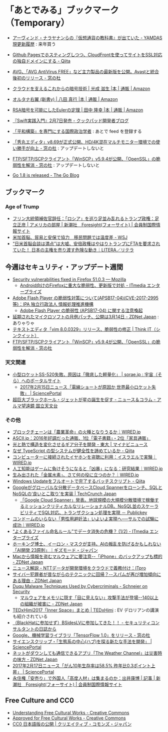 # 「あとでみる」ブックマーク（Temporary）

- [アーヴィンド・ナラヤナンらの『仮想通貨の教科書』が出ていた - YAMDAS現更新履歴](http://d.hatena.ne.jp/yomoyomo/20161215/cryptcurrency) : 来年買う
- [Github Pagesでホスティングしつつ、CloudFrontを使ってサイトをSSL対応の独自ドメインにする - Qiita](http://qiita.com/kechol/items/9609e1ab4a673e05b613)
- [AVG、「AVG AntiVirus FREE」など主力製品の最新版を公開。Avastと統合後初のリリース - 窓の杜](http://forest.watch.impress.co.jp/docs/news/1039393.html)
- [クラウドを支えるこれからの暗号技術 | 光成 滋生 |本 | 通販 | Amazon](https://www.amazon.co.jp/exec/obidos/ASIN/479804413X/hyam-22/)
- [オルタナ右翼 (新書y) | 八田 真行 |本 | 通販 | Amazon](http://www.amazon.co.jp/exec/obidos/ASIN/4800311365/baldandersinf-22/)
- [RSA暗号を可能にしたEulerの定理 | 田中 隆幸 |本 | 通販 | Amazon](http://www.amazon.co.jp/exec/obidos/ASIN/486641040X/baldandersinf-22/)
- [『Swift実践入門』2月7日発売 - クックパッド開発者ブログ](http://techlife.cookpad.com/entry/2017/02/07/200052)

- [「平和構築」を専門にする国際政治学者](http://shinodahideaki.blog.jp/) : あとで feed を登録する
- [「秀丸エディタ」v8.69が正式公開、HD/4K混在マルチモニター環境での使い勝手が向上 - 窓の杜](http://forest.watch.impress.co.jp/docs/news/1043227.html) : アップデートしないと
- [FTP/SFTP/SCPクライアント「WinSCP」v5.9.4が公開、「OpenSSL」の脆弱性を解消 - 窓の杜](http://forest.watch.impress.co.jp/docs/news/1044545.html) : アップデートしないと
- [Go 1.8 is released - The Go Blog](https://blog.golang.org/go1.8)


## ブックマーク

### Age of Trump

- [フリン大統領補佐官辞任：「ロシア」を巡り足並み乱れるトランプ政権：足立正彦 | アメリカの部屋 | 新潮社　Foresight(フォーサイト) | 会員制国際情報サイト](http://www.fsight.jp/articles/-/42009)
- [米加首脳、貿易と安保で協力　移民問題では温度差 - WSJ](http://jp.wsj.com/articles/SB12058936961426933320104582620180845881046)
- [“日米首脳会談は満点”は大嘘、安倍政権はやはりトランプにFTAを要求されていた！ 日本の主権を売り渡す危険な動き｜LITERA／リテラ](http://lite-ra.com/2017/02/post-2923.html)

## 今週はセキュリティ・アップデート週間

- [Security vulnerabilities fixed in Firefox 51.0.3 — Mozilla](https://www.mozilla.org/en-US/security/advisories/mfsa2017-04/)
    - [Android向けのFirefoxに重大な脆弱性、更新版で対処 - ITmedia エンタープライズ](http://www.itmedia.co.jp/enterprise/articles/1702/13/news044.html)
- [Adobe Flash Player の脆弱性対策について(APSB17-04)(CVE-2017-2995等)：IPA 独立行政法人 情報処理推進機構](http://www.ipa.go.jp/security/ciadr/vul/20170215-adobeflashplayer.html)
    - [Adobe Flash Player の脆弱性 (APSB17-04) に関する注意喚起](http://www.jpcert.or.jp/at/2017/at170008.html)
- [延期されたマイクロソフトの月例パッチ、公開は3月14日 - ZDNet Japan](https://japan.zdnet.com/article/35096707/) : ありゃりゃ
- [テキストエディタ「vim 8.0.0329」リリース、脆弱性の修正 | Think IT（シンクイット）](https://thinkit.co.jp/news/bn/11435)
- [FTP/SFTP/SCPクライアント「WinSCP」v5.9.4が公開、「OpenSSL」の脆弱性を解消 - 窓の杜](http://forest.watch.impress.co.jp/docs/news/1044545.html)

### 天文関連

- [小型ロケットSS-520失敗、原因は「徹底した軽量化」 | sorae.jp : 宇宙（そら）へのポータルサイト](http://sorae.jp/030201/2017_02_14_ss-520.html)
    - [2017年2月15日ニュース「電線ショートが原因か 世界最小ロケット失敗」 | SciencePortal](http://scienceportal.jst.go.jp/news/newsflash_review/newsflash/2017/02/20170215_01.html)
- [超巨大ブラックホール・ジェットが星の誕生を促す - ニュース＆コラム - アルマ望遠鏡 国立天文台](http://alma.mtk.nao.ac.jp/j/news/info/2017/0215post_697.html)

### その他

- [ブロックチェーンは「農業革命」の火種となりうるか｜WIRED.jp](http://wired.jp/2017/02/13/vol27-innolab-blockchain/)
- [ASCII.jp：2016年好調だった通販、1位「電子書籍」・2位「家具通販」](http://ascii.jp/elem/000/001/432/1432713/)
- [光と熱で構造を変化させるギア分子を開発 - 東大 | マイナビニュース](http://news.mynavi.jp/news/2017/02/09/481/)
- [なぜ TypeScript の型システムが健全性を諦めているか - Qiita](http://qiita.com/na-o-ys/items/aa56d678cdf0de2bdd79)
- [コンピューターに接続されたイヤホンを盗聴に利用：イスラエルで実験｜WIRED.jp](http://wired.jp/2017/02/13/great-now-even-headphones/)
- [人工知能はゲームに負けそうになると「凶暴」になる：研究結果｜WIRED.jp](http://wired.jp/2017/02/14/deepmind-ai-social-impact/)
- [生み出された「金属水素」、さて何の役に立つのか？｜WIRED.jp](http://wired.jp/2017/02/14/metallic-hydrogen/)
- [Windows Updateをフルオートで完了するバッチスクリプト - Qiita](http://qiita.com/Marukaziler/items/54bfbf054a372328be3f)
- [Googleがグローバルな分散データベースCloud Spannerをローンチ、SQLとNoSQLの‘良いとこ取り’を実装 | TechCrunch Japan](http://jp.techcrunch.com/2017/02/15/20170214google-launches-cloud-spanner-a-new-globally-distributed-database-service/)
    - [「Google Cloud Spanner」発表。地球規模の大規模分散環境で稼働するミッションクリティカルなリレーショナルDB。NoSQL並のスケーラビリティでSQL対応、トランザクション処理を実現 － Publickey](http://www.publickey1.jp/blog/17/google_cloud_spannerdbnosqlsql.html)
- [コンドームのいらない「男性用避妊法」いよいよ実現へ──サルでの試験に成功｜WIRED.jp](http://wired.jp/2017/02/14/male-contraceptive-vasalgel/)
- [“よくあるファイル命名ルール”でデータ消失の危機？ (1/2) - ITmedia エンタープライズ](http://www.itmedia.co.jp/enterprise/articles/1702/14/news046.html)
- [ホーキング博士、イーロン・マスクが支持。AIの叛乱を防げるかもしれない「AI開発 23原則」｜ギズモード・ジャパン](http://www.gizmodo.jp/2017/02/23-asilomar-ai-principles.html)
- [Macから情報を盗むマルウェアに要注意--「iPhone」のバックアップも標的 - ZDNet Japan](https://japan.zdnet.com/article/35096678/)
- [ニュース解説 - NTTデータが開発環境をクラウドで義務付け：ITpro](http://itpro.nikkeibp.co.jp/atcl/column/14/346926/021500827/?rt=nocnt)
- [サイバー犯罪者が昔ながらのテクニックに回帰？--スパムが再び増加傾向にある理由 - ZDNet Japan](https://japan.zdnet.com/article/35096629/)
- [Duqu Malware Techniques Used by Cybercriminals - Schneier on Security](https://www.schneier.com/blog/archives/2017/02/duqu_malware_te.html)
    - [マルウェアをメモリに隠す「目に見えない」攻撃手法が登場--140以上の組織が被害に - ZDNet Japan](https://japan.zdnet.com/article/35096314/)
- [TEDxHimi2017「Inner Space」まとめ | TEDxHimi](http://www.tedxhimi.com/blog/2017/02/16/659) : EV デロリアンの講演も紹介されている
- [（BlackHatに参加せず）BSidesLVに参加してきた！！ - セキュリティコンサルタントの日誌から](http://www.scientia-security.org/entry/2016/08/18/114737)
- [Google、機械学習ライブラリ「TensorFlow 1.0」をリリース - 窓の杜](http://forest.watch.impress.co.jp/docs/news/1044528.html)
- [サイエンスクリップ・「生態系の中心(ハブ)を探る新たな手法を開発」 | SciencePortal](http://scienceportal.jst.go.jp/clip/20170216_01.html)
- [ネットがダウンしても通信できるアプリ「The Weather Channel」は災害時の味方 - ZDNet Japan](https://japan.zdnet.com/article/35096759/)
- [2017年2月17日ニュース「がん10年生存率は58.5% 昨年比0.3ポイント上昇」 | SciencePortal](http://scienceportal.jst.go.jp/news/newsflash_review/newsflash/2017/02/20170217_01.html)
- [永住権「安売り」で外国人「高度人材」は集まるのか：出井康博 | 記事 | 新潮社　Foresight(フォーサイト) | 会員制国際情報サイト](http://www.fsight.jp/articles/-/42015)


## Free Culture and CC0

- [Understanding Free Cultural Works - Creative Commons](https://creativecommons.org/share-your-work/public-domain/freeworks/)
- [Approved for Free Cultural Works - Creative Commons](https://creativecommons.org/2008/02/20/approved-for-free-cultural-works/)
- [CC0 日本語版の公開 | クリエイティブ・コモンズ・ジャパン](https://creativecommons.jp/2015/05/01/cc0-jpver/)
